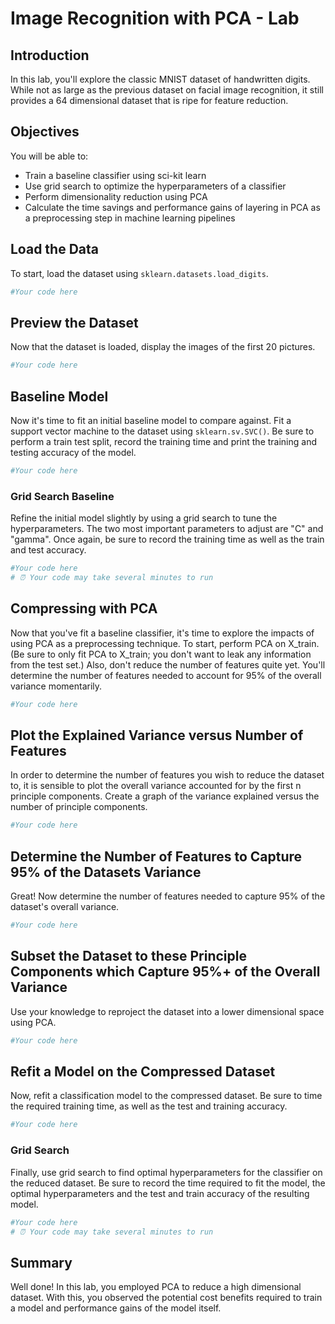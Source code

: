 
# Image Recognition with PCA - Lab

## Introduction

In this lab, you'll explore the classic MNIST dataset of handwritten digits. While not as large as the previous dataset on facial image recognition, it still provides a 64 dimensional dataset that is ripe for feature reduction.

## Objectives

You will be able to:
* Train a baseline classifier using sci-kit learn
* Use grid search to optimize the hyperparameters of a classifier
* Perform dimensionality reduction using PCA
* Calculate the time savings and performance gains of layering in PCA as a preprocessing step in machine learning pipelines

## Load the Data

To start, load the dataset using `sklearn.datasets.load_digits`.


```python
#Your code here
```

## Preview the Dataset

Now that the dataset is loaded, display the images of the first 20 pictures.


```python
#Your code here
```

## Baseline Model

Now it's time to fit an initial baseline model to compare against. Fit a support vector machine to the dataset using `sklearn.sv.SVC()`. Be sure to perform a train test split, record the training time and print the training and testing accuracy of the model.


```python
#Your code here
```

### Grid Search Baseline

Refine the initial model slightly by using a grid search to tune the hyperparameters. The two most important parameters to adjust are "C" and "gamma". Once again, be sure to record the training time as well as the train and test accuracy.


```python
#Your code here
# ⏰ Your code may take several minutes to run
```

## Compressing with PCA

Now that you've fit a baseline classifier, it's time to explore the impacts of using PCA as a preprocessing technique. To start, perform PCA on X_train. (Be sure to only fit PCA to X_train; you don't want to leak any information from the test set.) Also, don't reduce the number of features quite yet. You'll determine the number of features needed to account for 95% of the overall variance momentarily.


```python
#Your code here
```

## Plot the Explained Variance versus Number of Features

In order to determine the number of features you wish to reduce the dataset to, it is sensible to plot the overall variance accounted for by the first n principle components. Create a graph of the variance explained versus the number of principle components.


```python
#Your code here
```

## Determine the Number of Features to Capture 95% of the Datasets Variance

Great! Now determine the number of features needed to capture 95% of the dataset's overall variance.


```python
#Your code here
```

## Subset the Dataset to these Principle Components which Capture 95%+ of the Overall Variance

Use your knowledge to reproject the dataset into a lower dimensional space using PCA. 


```python
#Your code here
```

## Refit a Model on the Compressed Dataset

Now, refit a classification model to the compressed dataset. Be sure to time the required training time, as well as the test and training accuracy.


```python
#Your code here
```

### Grid Search

Finally, use grid search to find optimal hyperparameters for the classifier on the reduced dataset. Be sure to record the time required to fit the model, the optimal hyperparameters and the test and train accuracy of the resulting model.


```python
#Your code here
# ⏰ Your code may take several minutes to run
```

## Summary

Well done! In this lab, you employed PCA to reduce a high dimensional dataset. With this, you observed the potential cost benefits required to train a model and performance gains of the model itself.
